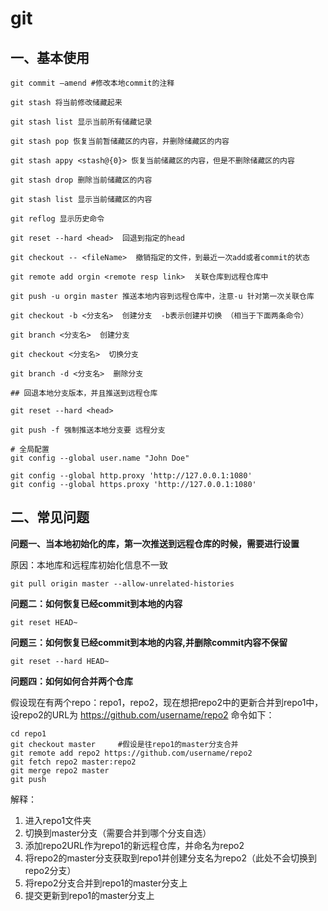 # git

## 一、基本使用


```shell
git commit –amend #修改本地commit的注释

git stash 将当前修改储藏起来

git stash list 显示当前所有储藏记录

git stash pop 恢复当前暂储藏区的内容，并删除储藏区的内容

git stash appy <stash@{0}> 恢复当前储藏区的内容，但是不删除储藏区的内容

git stash drop 删除当前储藏区的内容

git stash list 显示当前储藏区的内容

git reflog 显示历史命令

git reset --hard <head>  回退到指定的head

git checkout -- <fileName>  撤销指定的文件，到最近一次add或者commit的状态

git remote add orgin <remote resp link>  关联仓库到远程仓库中

git push -u orgin master 推送本地内容到远程仓库中，注意-u 针对第一次关联仓库

git checkout -b <分支名>  创建分支  -b表示创建并切换 （相当于下面两条命令）

git branch <分支名>  创建分支
 
git checkout <分支名>  切换分支

git branch -d <分支名>  删除分支

## 回退本地分支版本，并且推送到远程仓库

git reset --hard <head>

git push -f 强制推送本地分支要 远程分支

# 全局配置
git config --global user.name "John Doe"

git config --global http.proxy 'http://127.0.0.1:1080'
git config --global https.proxy 'http://127.0.0.1:1080'

```
## 二、常见问题

**问题一、当本地初始化的库，第一次推送到远程仓库的时候，需要进行设置**

原因：本地库和远程库初始化信息不一致

```shell
git pull origin master --allow-unrelated-histories
```

**问题二：如何恢复已经commit到本地的内容**

```shell
git reset HEAD~
```
**问题三：如何恢复已经commit到本地的内容,并删除commit内容不保留**

```shell
git reset --hard HEAD~
```

**问题四：如何如何合并两个仓库**

假设现在有两个repo：repo1，repo2，现在想把repo2中的更新合并到repo1中，设repo2的URL为 https://github.com/username/repo2
命令如下：

```shell
cd repo1
git checkout master		#假设是往repo1的master分支合并
git remote add repo2 https://github.com/username/repo2
git fetch repo2 master:repo2 
git merge repo2 master
git push 
```
解释：

1. 进入repo1文件夹
2. 切换到master分支（需要合并到哪个分支自选）
3. 添加repo2URL作为repo1的新远程仓库，并命名为repo2
4. 将repo2的master分支获取到repo1并创建分支名为repo2（此处不会切换到repo2分支）
5. 将repo2分支合并到repo1的master分支上
6. 提交更新到repo1的master分支上 